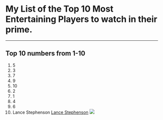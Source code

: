 # My List of the Top 10 Most Entertaining Players to watch in their prime.
---

## Top 10 numbers from 1-10

1. 5
2. 3
3. 7
4. 9
5. 10
6. 2
7. 1
8. 4
9. 6
10. Lance Stephenson
    [Lance Stephenson](https://www.youtube.com/watch?v=8ZzhwP_4PR4)
![](https://upload.wikimedia.org/wikipedia/commons/thumb/f/f4/Lance_Stephenson_2018.jpg/800px-Lance_Stephenson_2018.jpg)
